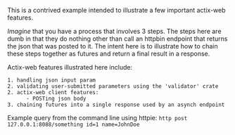 This is a contrived example intended to illustrate a few important actix-web features.

*Imagine* that you have a process that involves 3 steps.  The steps here
are dumb in that they do nothing other than call an
httpbin endpoint that returns the json that was posted to it.  The intent here
is to illustrate how to chain these steps together as futures and return
a final result in a response.

Actix-web features illustrated here include:

    1. handling json input param
    2. validating user-submitted parameters using the 'validator' crate
    2. actix-web client features:
          - POSTing json body
    3. chaining futures into a single response used by an asynch endpoint


Example query from the command line using httpie:
	```http post 127.0.0.1:8088/something id=1 name=JohnDoe```

